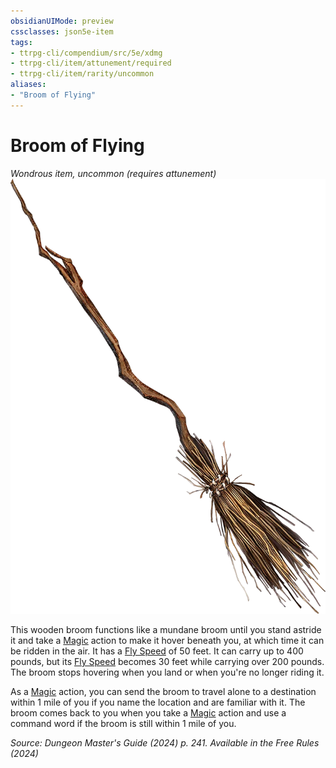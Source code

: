 ```yaml
---
obsidianUIMode: preview
cssclasses: json5e-item
tags:
- ttrpg-cli/compendium/src/5e/xdmg
- ttrpg-cli/item/attunement/required
- ttrpg-cli/item/rarity/uncommon
aliases: 
- "Broom of Flying"
---
```

# Broom of Flying
*Wondrous item, uncommon (requires attunement)*  
![](3-Compendium/items/img/broom-of-flying.webp#right)


This wooden broom functions like a mundane broom until you stand astride it and take a [Magic](3-Compendium/rules/actions.md#Magic) action to make it hover beneath you, at which time it can be ridden in the air. It has a [Fly Speed](3-Compendium/rules/variant-rules/fly-speed-xphb.md) of 50 feet. It can carry up to 400 pounds, but its [Fly Speed](3-Compendium/rules/variant-rules/fly-speed-xphb.md) becomes 30 feet while carrying over 200 pounds. The broom stops hovering when you land or when you're no longer riding it.

As a [Magic](3-Compendium/rules/actions.md#Magic) action, you can send the broom to travel alone to a destination within 1 mile of you if you name the location and are familiar with it. The broom comes back to you when you take a [Magic](3-Compendium/rules/actions.md#Magic) action and use a command word if the broom is still within 1 mile of you.

*Source: Dungeon Master's Guide (2024) p. 241. Available in the Free Rules (2024)*